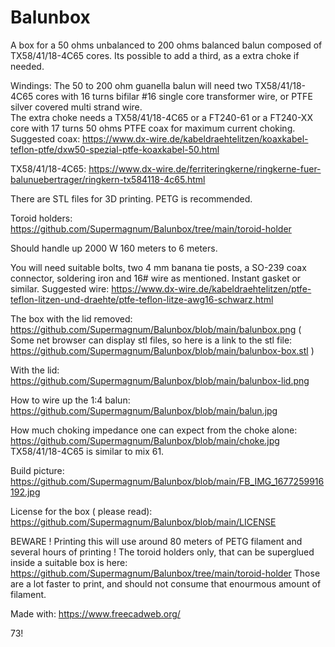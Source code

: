 # Balunbox
A box for a 50 ohms unbalanced to 200 ohms balanced balun composed of  TX58/41/18-4C65 cores.
Its possible to add a third, as a extra choke if needed. 


Windings:
The 50 to 200 ohm guanella balun will need two TX58/41/18-4C65 cores with 16 turns bifilar #16 single core transformer wire, or PTFE silver covered multi strand wire.  
The extra choke needs a TX58/41/18-4C65 or a FT240-61 or a FT240-XX core with 17 turns 50 ohms PTFE coax for maximum current choking.
Suggested coax: https://www.dx-wire.de/kabeldraehtelitzen/koaxkabel-teflon-ptfe/dxw50-spezial-ptfe-koaxkabel-50.html

TX58/41/18-4C65: https://www.dx-wire.de/ferriteringkerne/ringkerne-fuer-balunuebertrager/ringkern-tx584118-4c65.html


There are STL files for 3D printing. PETG is recommended.

Toroid holders:
https://github.com/Supermagnum/Balunbox/tree/main/toroid-holder

Should handle up 2000 W 160 meters to 6 meters.

You will need suitable bolts, two 4 mm banana tie posts, a SO-239 coax connector, soldering iron and 16# wire as mentioned.
Instant gasket or similar.
Suggested wire:
https://www.dx-wire.de/kabeldraehtelitzen/ptfe-teflon-litzen-und-draehte/ptfe-teflon-litze-awg16-schwarz.html


The box with the lid removed:
https://github.com/Supermagnum/Balunbox/blob/main/balunbox.png
( Some net browser can display stl files, so here is a link to the stl file:
https://github.com/Supermagnum/Balunbox/blob/main/balunbox-box.stl )

With the lid:
https://github.com/Supermagnum/Balunbox/blob/main/balunbox-lid.png

How to wire up the 1:4 balun:
https://github.com/Supermagnum/Balunbox/blob/main/balun.jpg

How much choking impedance one can expect from the choke alone:
https://github.com/Supermagnum/Balunbox/blob/main/choke.jpg
 TX58/41/18-4C65 is similar to mix 61.

Build picture:
https://github.com/Supermagnum/Balunbox/blob/main/FB_IMG_1677259916192.jpg

License for the box ( please read):
https://github.com/Supermagnum/Balunbox/blob/main/LICENSE

BEWARE ! Printing this will use around 80 meters of PETG filament and several hours of printing !
The toroid holders only, that can be superglued inside a suitable box is here:
https://github.com/Supermagnum/Balunbox/tree/main/toroid-holder
Those are a lot faster to print, and should not consume that enourmous amount of filament.

 

Made with: 
https://www.freecadweb.org/


 73!
